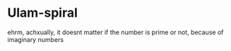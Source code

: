 # Ulam-spiral
ehrm, achxually, it doesnt matter if the number is prime or not, because of imaginary numbers
